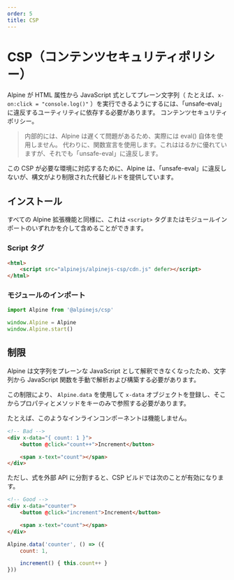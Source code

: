 ```yaml
---
order: 5
title: CSP
---
```


# CSP（コンテンツセキュリティポリシー）

<!-- In order for Alpine to be able to execute plain strings from HTML attributes as JavaScript expressions, for example `x-on:click="console.log()"`, it needs to rely on utilities that violate the "unsafe-eval" content security policy. -->

<!-- > Under the hood, Alpine doesn't actually use eval() itself because it's slow and problematic. Instead it uses Function declarations, which are much better, but still violate "unsafe-eval". -->

<!-- In order to accommodate environments where this CSP is necessary, Alpine offers an alternate build that doesn't violate "unsafe-eval", but has a more restrictive syntax. -->

<!-- CSP（コンテンツセキュリティポリシー） -->

Alpine が HTML 属性から JavaScript 式としてプレーン文字列（ たとえば、`x-on:click = "console.log()"` ）を実行できるようにするには、「unsafe-eval」に違反するユーティリティに依存する必要があります。 コンテンツセキュリティポリシー。

> 内部的には、Alpine は遅くて問題があるため、実際には eval() 自体を使用しません。 代わりに、関数宣言を使用します。これははるかに優れていますが、それでも「unsafe-eval」に違反します。

この CSP が必要な環境に対応するために、Alpine は、「unsafe-eval」に違反しないが、構文がより制限された代替ビルドを提供しています。

<a name="installation"></a>

## インストール

<!-- Like all Alpine extensions, you can include this either via `<script>` tag or module import: -->

すべての Alpine 拡張機能と同様に、これは `<script>` タグまたはモジュールインポートのいずれかを介して含めることができます。

<a name="script-tag"></a>

### Script タグ

```html
<html>
    <script src="alpinejs/alpinejs-csp/cdn.js" defer></script>
</html>
```

<a name="module-import"></a>

### モジュールのインポート

```js
import Alpine from '@alpinejs/csp'

window.Alpine = Alpine
window.Alpine.start()
```

<a name="restrictions"></a>

## 制限

<!-- Since Alpine can no longer interpret strings as plain JavaScript, it has to parse and construct JavaScript functions from them manually. -->

<!-- Due to this limitation, you must use `Alpine.data` to register your `x-data` objects, and must reference properties and methods from it by key only. -->

<!-- For example, an inline component like this will not work. -->

<!-- 制限 -->

Alpine は文字列をプレーンな JavaScript として解釈できなくなったため、文字列から JavaScript 関数を手動で解析および構築する必要があります。

この制限により、 `Alpine.data` を使用して `x-data` オブジェクトを登録し、そこからプロパティとメソッドをキーのみで参照する必要があります。

たとえば、このようなインラインコンポーネントは機能しません。

```html
<!-- Bad -->
<div x-data="{ count: 1 }">
    <button @click="count++">Increment</button>

    <span x-text="count"></span>
</div>
```

<!-- However, breaking out the expressions into external APIs, the following is valid with the CSP build: -->

ただし、式を外部 API に分割すると、CSP ビルドでは次のことが有効になります。

```html
<!-- Good -->
<div x-data="counter">
    <button @click="increment">Increment</button>

    <span x-text="count"></span>
</div>
```
```js
Alpine.data('counter', () => ({
    count: 1,

    increment() { this.count++ }
}))
```
